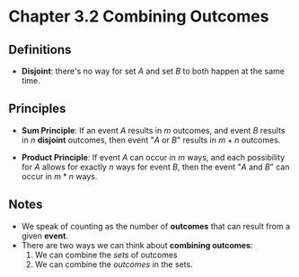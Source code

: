 # Chapter 3.2 Combining Outcomes

## Definitions
- **Disjoint**: there's no way for set $A$ and set $B$ to both happen at the same time. 

## Principles
- **Sum Principle**: If an event $A$ results in $m$ outcomes, and event $B$ results in $n$ **disjoint** outcomes, then event "$A$ or $B$" results in $m + n$ outcomes. 

- **Product Principle**: If event $A$ can occur in $m$ ways, and each possibility for $A$ allows for exactly $n$ ways for event $B$, then the event "$A$ and $B$" can occur in $m * n$ ways. 

## Notes 
- We speak of counting as the number of **outcomes** that can result from a given **event**.
- There are two ways we can think about **combining outcomes**:
    1. We can combine the *sets* of outcomes
    2. We can combine the *outcomes* in the sets.

